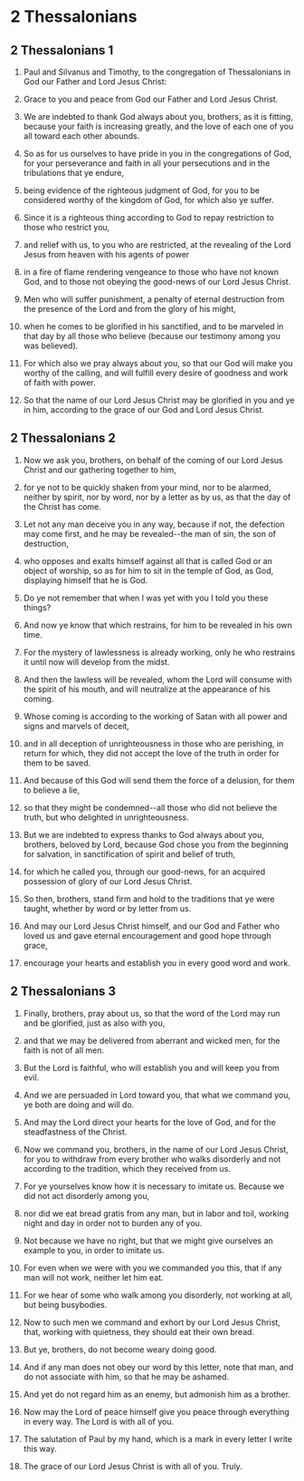 # 2 Thessalonians

## 2 Thessalonians 1

1. Paul and Silvanus and Timothy, to the congregation of Thessalonians in God our Father and Lord Jesus Christ:

2. Grace to you and peace from God our Father and Lord Jesus Christ.

3. We are indebted to thank God always about you, brothers, as it is fitting, because your faith is increasing greatly, and the love of each one of you all toward each other abounds.

4. So as for us ourselves to have pride in you in the congregations of God, for your perseverance and faith in all your persecutions and in the tribulations that ye endure,

5. being evidence of the righteous judgment of God, for you to be considered worthy of the kingdom of God, for which also ye suffer.

6. Since it is a righteous thing according to God to repay restriction to those who restrict you,

7. and relief with us, to you who are restricted, at the revealing of the Lord Jesus from heaven with his agents of power

8. in a fire of flame rendering vengeance to those who have not known God, and to those not obeying the good-news of our Lord Jesus Christ.

9. Men who will suffer punishment, a penalty of eternal destruction from the presence of the Lord and from the glory of his might,

10. when he comes to be glorified in his sanctified, and to be marveled in that day by all those who believe (because our testimony among you was believed).

11. For which also we pray always about you, so that our God will make you worthy of the calling, and will fulfill every desire of goodness and work of faith with power.

12. So that the name of our Lord Jesus Christ may be glorified in you and ye in him, according to the grace of our God and Lord Jesus Christ.

## 2 Thessalonians 2

1. Now we ask you, brothers, on behalf of the coming of our Lord Jesus Christ and our gathering together to him,

2. for ye not to be quickly shaken from your mind, nor to be alarmed, neither by spirit, nor by word, nor by a letter as by us, as that the day of the Christ has come.

3. Let not any man deceive you in any way, because if not, the defection may come first, and he may be revealed--the man of sin, the son of destruction,

4. who opposes and exalts himself against all that is called God or an object of worship, so as for him to sit in the temple of God, as God, displaying himself that he is God.

5. Do ye not remember that when I was yet with you I told you these things?

6. And now ye know that which restrains, for him to be revealed in his own time.

7. For the mystery of lawlessness is already working, only he who restrains it until now will develop from the midst.

8. And then the lawless will be revealed, whom the Lord will consume with the spirit of his mouth, and will neutralize at the appearance of his coming.

9. Whose coming is according to the working of Satan with all power and signs and marvels of deceit,

10. and in all deception of unrighteousness in those who are perishing, in return for which, they did not accept the love of the truth in order for them to be saved.

11. And because of this God will send them the force of a delusion, for them to believe a lie,

12. so that they might be condemned--all those who did not believe the truth, but who delighted in unrighteousness.

13. But we are indebted to express thanks to God always about you, brothers, beloved by Lord, because God chose you from the beginning for salvation, in sanctification of spirit and belief of truth,

14. for which he called you, through our good-news, for an acquired possession of glory of our Lord Jesus Christ.

15. So then, brothers, stand firm and hold to the traditions that ye were taught, whether by word or by letter from us.

16. And may our Lord Jesus Christ himself, and our God and Father who loved us and gave eternal encouragement and good hope through grace,

17. encourage your hearts and establish you in every good word and work.

## 2 Thessalonians 3

1. Finally, brothers, pray about us, so that the word of the Lord may run and be glorified, just as also with you,

2. and that we may be delivered from aberrant and wicked men, for the faith is not of all men.

3. But the Lord is faithful, who will establish you and will keep you from evil.

4. And we are persuaded in Lord toward you, that what we command you, ye both are doing and will do.

5. And may the Lord direct your hearts for the love of God, and for the steadfastness of the Christ.

6. Now we command you, brothers, in the name of our Lord Jesus Christ, for you to withdraw from every brother who walks disorderly and not according to the tradition, which they received from us.

7. For ye yourselves know how it is necessary to imitate us. Because we did not act disorderly among you,

8. nor did we eat bread gratis from any man, but in labor and toil, working night and day in order not to burden any of you.

9. Not because we have no right, but that we might give ourselves an example to you, in order to imitate us.

10. For even when we were with you we commanded you this, that if any man will not work, neither let him eat.

11. For we hear of some who walk among you disorderly, not working at all, but being busybodies.

12. Now to such men we command and exhort by our Lord Jesus Christ, that, working with quietness, they should eat their own bread.

13. But ye, brothers, do not become weary doing good.

14. And if any man does not obey our word by this letter, note that man, and do not associate with him, so that he may be ashamed.

15. And yet do not regard him as an enemy, but admonish him as a brother.

16. Now may the Lord of peace himself give you peace through everything in every way. The Lord is with all of you.

17. The salutation of Paul by my hand, which is a mark in every letter I write this way.

18. The grace of our Lord Jesus Christ is with all of you. Truly.


